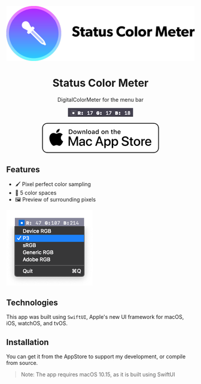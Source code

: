 ![Status Color Meter banner](Resources/banner.png)

<h1 align="center">Status Color Meter</h1>
<p align="center">DigitalColorMeter for the menu bar</p>
<p align="center"><img src="Resources/demo.gif" /></p>
<p align="center"><a href="https://apps.apple.com/app/id1489065505"><img src="Resources/Download_on_the_Mac_App_Store_Badge_US-UK_RGB_wht_092917.svg" /></a></p>

## Features
* 🖌 Pixel perfect color sampling
* 🎨 5 color spaces
* 🖼 Preview of surrounding pixels

![Color Space settings](Resources/options.png)

## Technologies
This app was built using `SwiftUI`, Apple's new UI framework for macOS, iOS, watchOS, and tvOS.

## Installation
You can get it from the AppStore to support my development, or compile from source.
> Note: The app requires macOS 10.15, as it is built using SwiftUI
